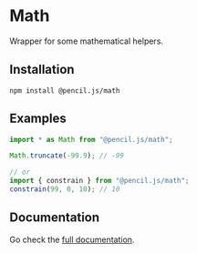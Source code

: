 # Math

Wrapper for some mathematical helpers.


## Installation

    npm install @pencil.js/math


## Examples

```js
import * as Math from "@pencil.js/math";

Math.truncate(-99.9); // -99

// or
import { constrain } from "@pencil.js/math";
constrain(99, 0, 10); // 10
```

## Documentation

Go check the [full documentation](documentation.md).
